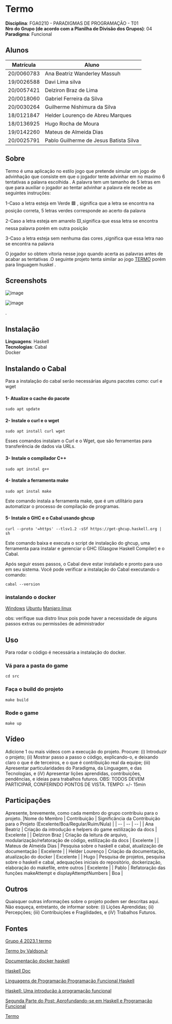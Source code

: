 # Termo

**Disciplina**: FGA0210 - PARADIGMAS DE PROGRAMAÇÃO - T01 <br>
**Nro do Grupo (de acordo com a Planilha de Divisão dos Grupos)**: 04<br>
**Paradigma**: Funcional<br>

## Alunos
|Matrícula | Aluno |
| -- | -- |
| 20/0060783  |  Ana Beatriz Wanderley Massuh |
| 19/0026588  |  Davi Lima silva |
| 20/0057421  |  Delziron Braz de Lima |
| 20/0018060  |  Gabriel Ferreira da Silva |
| 20/0030264  |  Guilherme Nishimura da Silva |
| 18/0121847  |  Helder Lourenço de Abreu Marques |
| 18/0136925  |  Hugo Rocha de Moura |
| 19/0142260  |  Mateus de Almeida Dias |
| 20/0025791  |  Pablo Guilherme de Jesus Batista Silva |

## Sobre 

Termo é uma aplicação no estilo jogo que pretende simular um jogo de advinhação que consiste em que o jogador tente advinhar em no maximo 6 tentativas a palavra escolhida . A palavra tem um tamanho de 5 letras em que para auxiliar o jogador ao tentar advinhar a palavra ele recebe as seguintes instruções:

1-Caso a letra esteja em Verde 🟩 , significa que a letra se encontra na posição correta, 5 letras verdes corresponde ao acerto da palavra

2-Caso a letra esteja em amarelo 🟨,significa que essa letra se encontra nessa palavra porém em outra posição

3-Caso a letra esteja sem nenhuma das cores ,significa que essa letra nao se encontra na palavra

O jogador so obtem vitoria nesse jogo quando acerta as palavras antes de acabar as tentativas .O seguinte projeto tenta similar ao jogo [TERMO](https://term.ooo/) porém para linguagem huskel .

## Screenshots

![image](https://github.com/UnBParadigmas2024-1/2024.1_G4_Funcional_Termo/assets/78215376/60d4da2b-dbaa-40f4-994d-42b5e64d3711)

![image](https://github.com/UnBParadigmas2024-1/2024.1_G4_Funcional_Termo/assets/78215376/27eef21b-b468-45ba-a580-15caec6e179e)



.

## Instalação 
**Linguagens**: Haskell<br>
**Tecnologias**: Cabal<br>
Docker

## Instalando o Cabal
Para a instalação do cabal serão necessárias alguns pacotes como: curl e wget

#### 1- Atualize o cache do pacote
```sudo apt update```

#### 2- Instale o curl e o wget
```sudo apt install curl wget```

Esses comandos instalam o Curl e o Wget, que são ferramentas para transferência de dados via URLs.

#### 3- Instale o compilador C++
```sudo apt instal g++```

#### 4- Instale a ferramenta make
```sudo apt instal make```

Este comando instala a ferramenta make, que é um utilitário para automatizar o processo de compilação de programas.

#### 5- Instale o GHC e o Cabal usando ghcup
```curl --proto '=https' --tlsv1.2 -sSf https://get-ghcup.haskell.org | sh```

Este comando baixa e executa o script de instalação do ghcup, uma ferramenta para instalar e gerenciar o GHC (Glasgow Haskell Compiler) e o Cabal.

Após seguir esses passos, o Cabal deve estar instalado e pronto para uso em seu sistema. Você pode verificar a instalação do Cabal executando o comando:

```cabal --version```

### instalando o docker

[Windows](https://docs.docker.com/desktop/install/windows-install/)
[Ubuntu](https://docs.docker.com/engine/install/ubuntu/)
[Manjaro linux](https://manjariando.com.br/docker/)

obs: verifique sua distro linux pois pode haver a necessidade de alguns passos extras ou permissões de administrador


## Uso 
Para rodar o código é necessária a instalação do docker.

### Vá para a pasta do game
    cd src
### Faça o build do projeto
    make build
### Rode o game
    make up

## Vídeo
Adicione 1 ou mais vídeos com a execução do projeto.
Procure: 
(i) Introduzir o projeto;
(ii) Mostrar passo a passo o código, explicando-o, e deixando claro o que é de terceiros, e o que é contribuição real da equipe;
(iii) Apresentar particularidades do Paradigma, da Linguagem, e das Tecnologias, e
(iV) Apresentar lições aprendidas, contribuições, pendências, e ideias para trabalhos futuros.
OBS: TODOS DEVEM PARTICIPAR, CONFERINDO PONTOS DE VISTA.
TEMPO: +/- 15min

## Participações
Apresente, brevemente, como cada membro do grupo contribuiu para o projeto.
|Nome do Membro | Contribuição | Significância da Contribuição para o Projeto (Excelente/Boa/Regular/Ruim/Nula) |
| -- | -- | -- |
| Ana Beatriz |	Criação da introdução e helpers do game estilização da docs	| Excelente |
| Delziron Braz	| Criação da leitura de arquivo, modularização/refatoração de código, estilização da docs |	Excelente |
| Mateus de Almeida Dias |	Pesquisa sobre o haskell e cabal, atualização de documentação |	Excelente |
| Helder Lourenço |	Criação da documentação, atualização do docker | Excelente |
| Hugo  |  Pesquisa de projetos, pesquisa sobre o haskell e cabal, adequações iniciais do repositório, dockerização, elaboração do makefile, entre outros | Excelente |
| Pablo  |  Refatoração das funções makeAttempt e displayAttemptNumbers | Boa |


## Outros 
Quaisquer outras informações sobre o projeto podem ser descritas aqui. Não esqueça, entretanto, de informar sobre:
(i) Lições Aprendidas;
(ii) Percepções;
(iii) Contribuições e Fragilidades, e
(iV) Trabalhos Futuros.

## Fontes

[Grupo 4 2023.1 termo](https://github.com/UnBParadigmas2023-1/2023.1_G4_Funcional_Termo/tree/main)

[Termo by ValdsonJr](https://github.com/Valdsonjr/termo-hs/tree/main)

[Documentação docker haskell](https://hub.docker.com/_/haskell/)

[Haskell Doc](https://www.haskell.org/documentation/)

[Linguagens de Programação Programação Funcional Haskell](http://profs.ic.uff.br/~bazilio/cursos/lp/material/ProgFuncional.pdf)

[Haskell: Uma introdução à programação funcional](https://pt.annas-archive.org/md5/f4b1fae5debfb88217490caaeccb8578)

[Segunda Parte do Post: Aprofundando-se em Haskell e Programação Funcional](https://blog.skill.dev/segunda-parte-do-post-aprofundando-se-em-haskell-e-programacao-funcional/)

[Termo](https://term.ooo/)
